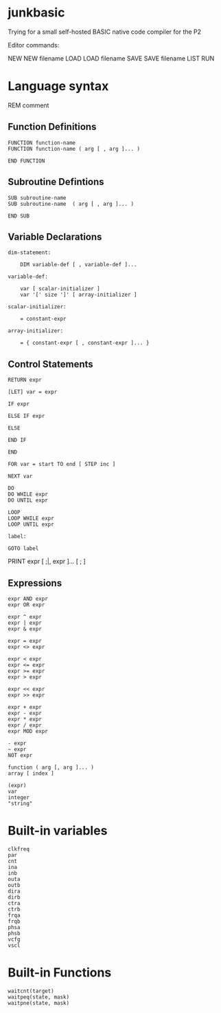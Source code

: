 # junkbasic
Trying for a small self-hosted BASIC native code compiler for the P2

Editor commands:

NEW
NEW filename
LOAD
LOAD filename
SAVE
SAVE filename
LIST
RUN

# Language syntax

REM comment

## Function Definitions

    FUNCTION function-name
    FUNCTION function-name ( arg [ , arg ]... )

    END FUNCTION

## Subroutine Defintions

    SUB subroutine-name
    SUB subroutine-name  ( arg [ , arg ]... )

    END SUB

## Variable Declarations

    dim-statement:

        DIM variable-def [ , variable-def ]...
    
    variable-def:

        var [ scalar-initializer ]
        var '[' size ']' [ array-initializer ]
    
    scalar-initializer:

        = constant-expr
    
    array-initializer:

        = { constant-expr [ , constant-expr ]... }

## Control Statements

    RETURN expr

    [LET] var = expr

    IF expr

    ELSE IF expr

    ELSE

    END IF

    END

    FOR var = start TO end [ STEP inc ]

    NEXT var

    DO
    DO WHILE expr
    DO UNTIL expr

    LOOP
    LOOP WHILE expr
    LOOP UNTIL expr

    label:

    GOTO label

PRINT expr [ ;|, expr ]... [ ; ]

## Expressions

    expr AND expr
    expr OR expr

    expr ^ expr
    expr | expr
    expr & expr

    expr = expr
    expr <> expr

    expr < expr
    expr <= expr
    expr >= expr
    expr > expr

    expr << expr
    expr >> expr

    expr + expr
    expr - expr
    expr * expr
    expr / expr
    expr MOD expr

    - expr
    ~ expr
    NOT expr

    function ( arg [, arg ]... )
    array [ index ]

    (expr)
    var
    integer
    "string"

# Built-in variables

    clkfreq
    par
    cnt
    ina
    inb
    outa
    outb
    dira
    dirb
    ctra
    ctrb
    frqa
    frqb
    phsa
    phsb
    vcfg
    vscl

# Built-in Functions

    waitcnt(target)
    waitpeq(state, mask)
    waitpne(state, mask)

